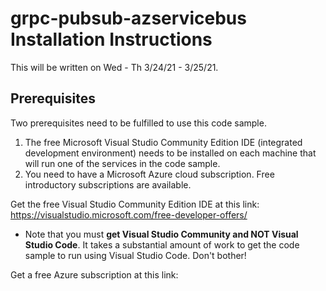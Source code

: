 # grpc-pubsub-azservicebus Installation Instructions
This will be written on Wed - Th 3/24/21 - 3/25/21.

## Prerequisites
Two prerequisites need to be fulfilled to use this code sample.
1. The free Microsoft Visual Studio Community Edition IDE (integrated development environment) needs to be installed on each machine that will run one of the services in the code sample.
2. You need to have a Microsoft Azure cloud subscription.  Free introductory subscriptions are available.

Get the free Visual Studio Community Edition IDE at this link:  https://visualstudio.microsoft.com/free-developer-offers/
* Note that you must **get Visual Studio Community and NOT Visual Studio Code**.  It takes a substantial amount of work to get the code sample to run using Visual Studio Code.  Don't bother!
  
Get a free Azure subscription at this link:

